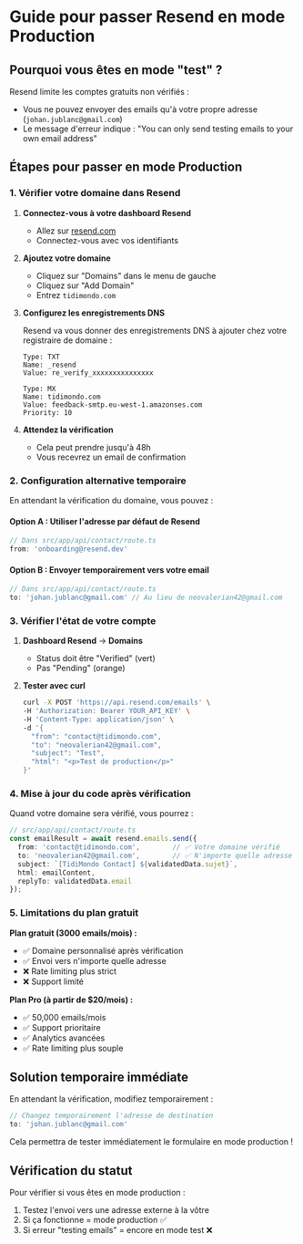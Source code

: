 # Guide pour passer Resend en mode Production

## Pourquoi vous êtes en mode "test" ?

Resend limite les comptes gratuits non vérifiés :
- Vous ne pouvez envoyer des emails qu'à votre propre adresse (`johan.jublanc@gmail.com`)
- Le message d'erreur indique : "You can only send testing emails to your own email address"

## Étapes pour passer en mode Production

### 1. Vérifier votre domaine dans Resend

1. **Connectez-vous à votre dashboard Resend**
   - Allez sur [resend.com](https://resend.com)
   - Connectez-vous avec vos identifiants

2. **Ajoutez votre domaine**
   - Cliquez sur "Domains" dans le menu de gauche
   - Cliquez sur "Add Domain"
   - Entrez `tidimondo.com`

3. **Configurez les enregistrements DNS**
   
   Resend va vous donner des enregistrements DNS à ajouter chez votre registraire de domaine :
   
   ```
   Type: TXT
   Name: _resend
   Value: re_verify_xxxxxxxxxxxxxxx
   
   Type: MX
   Name: tidimondo.com
   Value: feedback-smtp.eu-west-1.amazonses.com
   Priority: 10
   ```

4. **Attendez la vérification**
   - Cela peut prendre jusqu'à 48h
   - Vous recevrez un email de confirmation

### 2. Configuration alternative temporaire

En attendant la vérification du domaine, vous pouvez :

#### Option A : Utiliser l'adresse par défaut de Resend
```typescript
// Dans src/app/api/contact/route.ts
from: 'onboarding@resend.dev'
```

#### Option B : Envoyer temporairement vers votre email
```typescript
// Dans src/app/api/contact/route.ts
to: 'johan.jublanc@gmail.com' // Au lieu de neovalerian42@gmail.com
```

### 3. Vérifier l'état de votre compte

1. **Dashboard Resend** → **Domains**
   - Status doit être "Verified" (vert)
   - Pas "Pending" (orange)

2. **Tester avec curl**
   ```bash
   curl -X POST 'https://api.resend.com/emails' \
   -H 'Authorization: Bearer YOUR_API_KEY' \
   -H 'Content-Type: application/json' \
   -d '{
     "from": "contact@tidimondo.com",
     "to": "neovalerian42@gmail.com",
     "subject": "Test",
     "html": "<p>Test de production</p>"
   }'
   ```

### 4. Mise à jour du code après vérification

Quand votre domaine sera vérifié, vous pourrez :

```typescript
// src/app/api/contact/route.ts
const emailResult = await resend.emails.send({
  from: 'contact@tidimondo.com',        // ✅ Votre domaine vérifié
  to: 'neovalerian42@gmail.com',        // ✅ N'importe quelle adresse
  subject: `[TidiMondo Contact] ${validatedData.sujet}`,
  html: emailContent,
  replyTo: validatedData.email
});
```

### 5. Limitations du plan gratuit

**Plan gratuit (3000 emails/mois) :**
- ✅ Domaine personnalisé après vérification
- ✅ Envoi vers n'importe quelle adresse
- ❌ Rate limiting plus strict
- ❌ Support limité

**Plan Pro (à partir de $20/mois) :**
- ✅ 50,000 emails/mois
- ✅ Support prioritaire
- ✅ Analytics avancées
- ✅ Rate limiting plus souple

## Solution temporaire immédiate

En attendant la vérification, modifiez temporairement :

```typescript
// Changez temporairement l'adresse de destination
to: 'johan.jublanc@gmail.com'
```

Cela permettra de tester immédiatement le formulaire en mode production !

## Vérification du statut

Pour vérifier si vous êtes en mode production :
1. Testez l'envoi vers une adresse externe à la vôtre
2. Si ça fonctionne = mode production ✅
3. Si erreur "testing emails" = encore en mode test ❌
